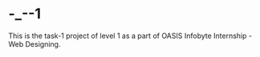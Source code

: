 # -_--1
This is the task-1 project of level 1 as a part of OASIS Infobyte Internship -Web Designing.
